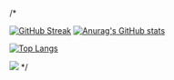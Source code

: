 /*

[![GitHub Streak](https://streak-stats.demolab.com?user=Inobiddinov&theme=tokyonight_duo&border_radius=4.8)](https://git.io/streak-stats) [![Anurag's GitHub stats](https://github-readme-stats.vercel.app/api?username=Inobiddinov&show_icons=true&theme=tokyonight)](https://github.com/anuraghazra/github-readme-stats)



[![Top Langs](https://github-readme-stats.vercel.app/api/top-langs/?username=Inobiddinov)](https://github.com/Inobiddinov/github-readme-stats)

![](https://komarev.com/ghpvc/?username=Inobiddinov) */
